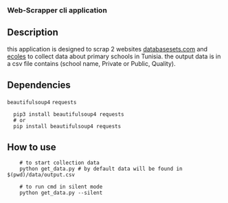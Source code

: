 ### Web-Scrapper cli application

## Description

this application is designed to scrap 2 websites [databasesets.com](https://tun.databasesets.com/) and [ecoles](https://www.ecoles.com.tn/) to collect data about primary schools in Tunisia.
the output data is in a csv file contains (school name, Private or Public, Quality).

## Dependencies
`beautifulsoup4` `requests`
```shell
  pip3 install beautifulsoup4 requests
  # or
  pip install beautifulsoup4 requests 
```

## How to use
```shell
    # to start collection data 
    python get_data.py # by default data will be found in $(pwd)/data/output.csv
    
    # to run cmd in silent mode
    python get_data.py --silent

```